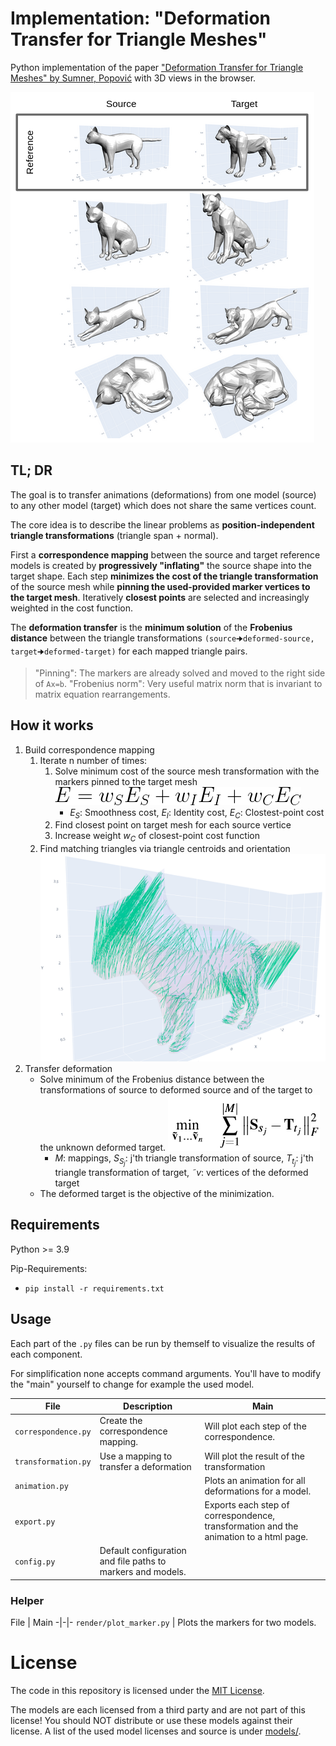 # Implementation: "Deformation Transfer for Triangle Meshes"

Python implementation of the paper ["Deformation Transfer for Triangle Meshes" by Sumner, Popović](http://people.csail.mit.edu/sumner/research/deftransfer/Sumner2004DTF.pdf) with 3D views in the browser.

 ![alt text](img/example.png "Example")

## TL; DR

The goal is to transfer animations (deformations) from one model (source) to any other model (target) which does not share the same vertices count.

The core idea is to describe the linear problems as **position-independent triangle transformations** (triangle span + normal).

First a **correspondence mapping** between the source and target reference models is created by **progressively "inflating"** the source shape into the target shape. Each step **minimizes the cost of the triangle transformation** of the source mesh while **pinning the used-provided marker vertices to the target mesh**.
Iteratively **closest points** are selected and increasingly weighted in the cost function.


The **deformation transfer** is the **minimum solution** of the **Frobenius distance** between the triangle transformations `(source🠊deformed-source, target🠊deformed-target)` for each mapped triangle pairs.

> "Pinning": The markers are already solved and moved to the right side of `Ax=b`.
> "Frobenius norm": Very useful matrix norm that is invariant to matrix equation rearrangements.


## How it works


1. Build correspondence mapping
    1. Iterate n number of times:
        1. Solve minimum cost of the source mesh transformation with the markers pinned to the target mesh
        ![alt text](img/eq_cost_correspondence.png "Cost in Correspondence")
           - *E<sub>S</sub>*: Smoothness cost, *E<sub>I</sub>*: Identity cost, *E<sub>C</sub>*: Clostest-point cost
        2. Find closest point on target mesh for each source vertice
        3. Increase weight *w<sub>C</sub>* of closest-point cost function
    2. Find matching triangles via triangle centroids and orientation
   ![alt text](img/correspondence.png "Correspondence")
2. Transfer deformation
    - Solve minimum of the Frobenius distance between the transformations of source to deformed source and of the target to the unknown deformed target.
    ![alt text](img/eq_cost_transfer.png "Cost in Transfer")
      - *M*: mappings, *S<sub>S<sub>j</sub></sub>*: j'th triangle transformation of source, *T<sub>t<sub>j</sub></sub>*: j'th triangle transformation of target, *&tilde;v*: vertices of the deformed target 
    - The deformed target is the objective of the minimization.








## Requirements

Python >= 3.9

Pip-Requirements:
- `pip install -r requirements.txt`


## Usage

Each part of the `.py` files can be run by themself to visualize the results of each component.

For simplification none accepts command arguments. 
You'll have to modify the "main" yourself to change for example the used model.

File | Description | Main
-|-|-
`correspondence.py` | Create the correspondence mapping. | Will plot each step of the correspondence.
`transformation.py` | Use a mapping to transfer a deformation | Will plot the result of the transformation
`animation.py` | | Plots an animation for all deformations for a model.
`export.py` | | Exports each step of correspondence, transformation and the animation to a html page.
`config.py` | Default configuration and file paths to markers and models. |

### Helper

File | Main
-|-|-
`render/plot_marker.py` | Plots the markers for two models.



# License
The code in this repository is licensed under the [MIT License](LICENSE).

The models are each licensed from a third party and are not part of this license!
You should NOT distribute or use these models against their license.
A list of the used model licenses and source is under [models/](models/).
